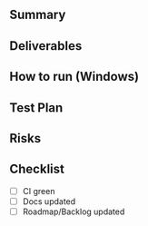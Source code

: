 ## Summary

## Deliverables

## How to run (Windows)

## Test Plan

## Risks

## Checklist
- [ ] CI green
- [ ] Docs updated
- [ ] Roadmap/Backlog updated
